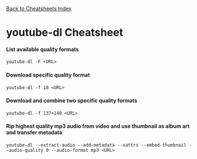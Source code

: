 [Back to Cheatsheets Index](README.md)
# youtube-dl Cheatsheet

#### List available quality formats
`youtube-dl -F <URL>`

#### Download specific quality format
`youtube-dl -f 18 <URL>`

#### Download and combine two specific quality formats
`youtube-dl -f 137+140 <URL>`

#### Rip highest quality mp3 audio from video and use thumbnail as album art and transfer metadata
`youtube-dl --extract-audio --add-metadata --xattrs --embed-thumbnail --audio-quality 0 --audio-format mp3 <URL>`
